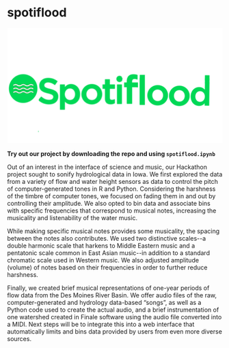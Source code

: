 # spotiflood

![](https://raw.githubusercontent.com/gregjewi/spotiflood/main/misc/spotiflood.png)

**Try out our project by downloading the repo and using `spotiflood.ipynb`**

Out of an interest in the interface of science and music, our Hackathon project sought to sonify hydrological data in Iowa.
We first explored the data from a variety of flow and water height sensors as data to control the pitch of computer-generated tones in R and Python. 
Considering the harshness of the timbre of computer tones, we focused on fading them in and out by controlling their amplitude. 
We also opted to bin data and associate bins with specific frequencies that correspond to musical notes, increasing the musicality and listenability of the water music. 

While making specific musical notes provides some musicality, the spacing between the notes also contributes. 
We used two distinctive scales--a double harmonic scale that harkens to Middle Eastern music and a pentatonic scale common in East Asian music--in addition to a standard chromatic scale used in Western music. 
We also adjusted amplitude (volume) of notes based on their frequencies in order to further reduce harshness. 

Finally, we created brief musical representations of one-year periods of flow data from the Des Moines River Basin. 
We offer audio files of the raw, computer-generated and hydrology data-based “songs”, as well as a Python code used to create the actual audio, and a brief instrumentation of one watershed created in Finale software using the audio file converted into a MIDI. 
Next steps will be to integrate this into a web interface that automatically limits and bins data provided by users from even more diverse sources.
